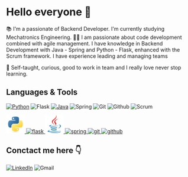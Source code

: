 # Hello everyone 👋

📚 I'm a passionate of Backend Developer. I'm currently studying Mechatronics Engineering.
✋🏼 I am passionate about code development combined with agile management. I have knowledge in Backend Development with Java - Spring and Python - Flask, enhanced with the Scrum framework. 
I have experience leading and managing teams

🔵 Self-taught, curious, good to work in team and I really love never stop learning.


## Languages & Tools 
[![Python](https://img.shields.io/badge/-Python%203-blue?logo=python&logoColor=white&style=flat)](https://www.python.org) ![Flask](https://img.shields.io/badge/-Flask-green?logo=flask&logoColor=white&style=flat)
[![Java](https://img.shields.io/badge/-Java-orange?logo=java&logoColor=white&style=flat)](https://www.java.com) ![Spring](https://img.shields.io/badge/-Spring-green?logo=spring&logoColor=white&style=flat)
![Git](https://img.shields.io/badge/-Git-f44611?logo=git&logoColor=white&style=flat) 
![Github](https://img.shields.io/badge/-Github-black?logo=github&logoColor=white&style=flat) 
![Scrum](https://img.shields.io/badge/-Scrum-yellow?)


<p align="left">
  <a href="https://www.python.org" target="_blank" rel="noreferrer">
    <img src="https://raw.githubusercontent.com/devicons/devicon/master/icons/python/python-original.svg" alt="python" width="50" height="50"/>
  </a>
  <a href="https://flask.palletsprojects.com/" target="_blank" rel="noreferrer">
    <img src="https://www.vectorlogo.zone/logos/pocoo_flask/pocoo_flask-icon.svg" alt="flask" width="50" height="50"/>
  </a>
  <a href="https://www.java.com" target="_blank" rel="noreferrer">
    <img src="https://raw.githubusercontent.com/devicons/devicon/master/icons/java/java-original.svg" alt="java" width="50" height="50"/>
  </a>
  <a href="https://spring.io/" target="_blank" rel="noreferrer">
    <img src="https://www.vectorlogo.zone/logos/springio/springio-icon.svg" alt="spring" width="50" height="50"/>
  </a>
  <a href="https://git-scm.com/" target="_blank" rel="noreferrer">
    <img src="https://www.vectorlogo.zone/logos/git-scm/git-scm-icon.svg" alt="git" width="50" height="50"/>
  </a>
  <a href="https://github.com/" target="_blank" rel="noreferrer">
    <img src="https://www.vectorlogo.zone/logos/github/github-icon.svg" alt="github" width="50" height="50"/>
  </a>
</p>


## Conctact me here 👇
[![LinkedIn](https://img.shields.io/badge/LinkedIn-Profile-blue)](https://www.linkedin.com/in/oscartoledoc/)
![Gmail](https://img.shields.io/badge/-oscartoledo1799@gmail.com-FC1212?logo=gmail&logoColor=white&style=flat)
